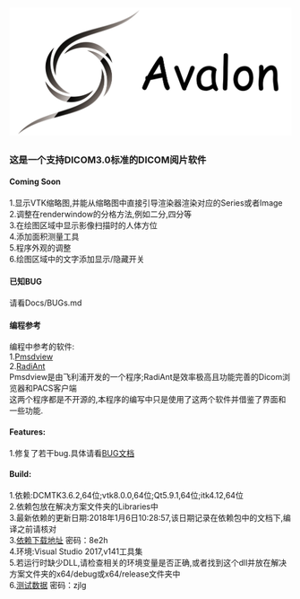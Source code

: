![image](https://github.com/AngelaViVi/QvtkDicomReader/blob/master/QvtkDicomViewer/Resources/Avalon_start.png) 
===========================
### 这是一个支持DICOM3.0标准的DICOM阅片软件

#### Coming Soon
1.显示VTK缩略图,并能从缩略图中直接引导渲染器渲染对应的Series或者Image<br>
2.调整在renderwindow的分格方法,例如二分,四分等<br>
3.在绘图区域中显示影像扫描时的人体方位<br>
4.添加面积测量工具<br>
5.程序外观的调整<br>
6.绘图区域中的文字添加显示/隐藏开关<br>

#### 已知BUG
请看Docs/BUGs.md<br>

#### 编程参考
编程中参考的软件:<br>
1.[Pmsdview](http://pmsdview-12.updatestar.com/)<br/>
2.[RadiAnt](https://www.radiantviewer.com/)<br/>
Pmsdview是由飞利浦开发的一个程序;RadiAnt是效率极高且功能完善的Dicom浏览器和PACS客户端<br>
这两个程序都是不开源的,本程序的编写中只是使用了这两个软件并借鉴了界面和一些功能.<br>

#### Features:
1.修复了若干bug.具体请看[BUG文档](https://github.com/AngelaViVi/QvtkDicomReader/blob/master/Docs/BUGs.md)

#### Build:
1.依赖:DCMTK3.6.2,64位;vtk8.0.0,64位;Qt5.9.1,64位;itk4.12,64位 <br>
2.依赖包放在解决方案文件夹的Libraries中<br>
3.最新依赖的更新日期:2018年1月6日10:28:57,该日期记录在依赖包中的文档下,编译之前请核对<br>
3.[依赖下载地址](https://pan.baidu.com/s/1c1ADO3I) 密码：8e2h<br>
4.环境:Visual Studio 2017,v141工具集<br>
5.若运行时缺少DLL,请检查相关的环境变量是否正确,或者找到这个dll并放在解决方案文件夹的x64/debug或x64/release文件夹中<br>
6.[测试数据](https://pan.baidu.com/s/1kURu74b) 密码：zjlg<br>

